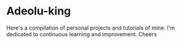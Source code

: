 # Adeolu-king
Here's a compilation of personal projects and tutorials of mine. I'm dedicated to continuous learning and improvement. Cheers
